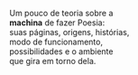 Um pouco de teoria sobre a  
**machina** de fazer Poesia:  
suas páginas, origens, histórias,  
modo de funcionamento,  
possibilidades e o ambiente  
que gira em torno dela.  
